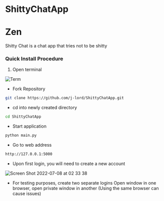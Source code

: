 # ShittyChatApp
# Zen
Shitty Chat is a chat app that tries not to be shitty

### Quick Install Procedure 
1. Open terminal 

![Term](https://user-images.githubusercontent.com/16051733/177457895-1600ca03-1ebb-4444-855c-f340526f8d50.png)

- Fork Repository
```bash 
git clone https://github.com/j-lord/ShittyChatApp.git
````
- cd into newly created directory
```bash 
cd ShittyChatApp 
```
- Start application
```bash 
python main.py 
```
- Go to web address
```bash 
http://127.0.0.1:5000
```
- Upon first login, you will need to create a new account

![Screen Shot 2022-07-08 at 02 33 38](https://user-images.githubusercontent.com/16051733/177941212-0c505d07-01d1-423f-bcf3-efb84b167f55.png)


- For testing purposes, create two separate logins 
Open window in one browser, open private window in another (Using the same browser can cause issues)
